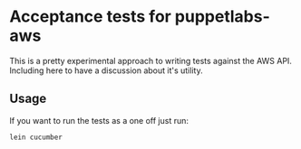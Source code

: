 # Acceptance tests for puppetlabs-aws

This is a pretty experimental approach to writing tests against the AWS
API. Including here to have a discussion about it's utility.

## Usage

If you want to run the tests as a one off just run:

```bash
lein cucumber
```
